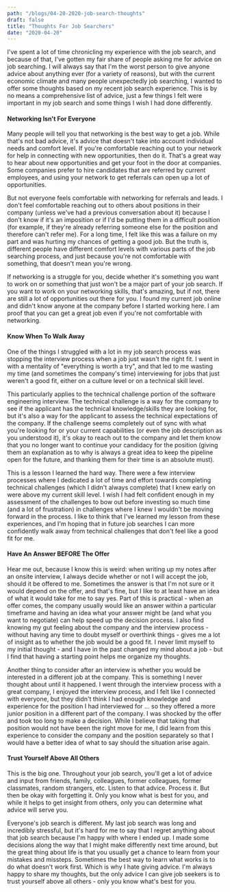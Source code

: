 ```yaml
---
path: "/blogs/04-20-2020-job-search-thoughts"
draft: false 
title: "Thoughts For Job Searchers"
date: "2020-04-20"
---
```


I've spent a lot of time chronicling my experience with the job search, and because of that, I've gotten my fair share of people asking me for advice on job searching. I will always say that I'm the worst person to give anyone advice about anything ever (for a variety of reasons), but with the current economic climate and many people unexpectedly job searching, I wanted to offer some thoughts based on my recent job search experience. This is by no means a comprehensive list of advice, just a few things I felt were important in my job search and some things I wish I had done differently.

#### Networking Isn't For Everyone
Many people will tell you that networking is the best way to get a job. While that's not bad advice, it's advice that doesn't take into account individual needs and comfort level. If you're comfortable reaching out to your network for help in connecting with new opportunities, then do it. That's a great way to hear about new opportunities and get your foot in the door at companies. Some companies prefer to hire candidates that are referred by current employees, and using your network to get referrals can open up a lot of opportunities.

But not everyone feels comfortable with networking for referrals and leads. I don't feel comfortable reaching out to others about positions in their company (unless we've had a previous conversation about it) because I don't know if it's an imposition or if I'd be putting them in a difficult position (for example, if they're already referring someone else for the position and therefore can't refer me). For a long time, I felt like this was a failure on my part and was hurting my chances of getting a good job. But the truth is, different people have different comfort levels with various parts of the job searching process, and just because you're not comfortable with something, that doesn't mean you're wrong. 

If networking is a struggle for you, decide whether it's something you want to work on or something that just won't be a major part of your job search. If you want to work on your networking skills, that's amazing, but if not, there are still a lot of opportunities out there for you. I found my current job online and didn't know anyone at the company before I started working here. I am proof that you can get a great job even if you're not comfortable with networking.

#### Know When To Walk Away
One of the things I struggled with a lot in my job search process was stopping the interview process when a job just wasn't the right fit. I went in with a mentality of "everything is worth a try", and that led to me wasting my time (and sometimes the company's time) interviewing for jobs that just weren't a good fit, either on a culture level or on a technical skill level.

This particularly applies to the technical challenge portion of the software engineering interview. The technical challenge is a way for the company to see if the applicant has the technical knowledge/skills they are looking for, but it's also a way for the applicant to assess the technical expectations of the company. If the challenge seems completely out of sync with what you're looking for or your current capabilities (or even the job description as you understood it), it's okay to reach out to the company and let them know that you no longer want to continue your candidacy for the position (giving them an explanation as to why is always a great idea to keep the pipeline open for the future, and thanking them for their time is an absolute must).

This is a lesson I learned the hard way. There were a few interview processes where I dedicated a lot of time and effort towards completing technical challenges (which I didn't always complete) that I knew early on were above my current skill level. I wish I had felt confident enough in my assessment of the challenges to bow out before investing so much time (and a lot of frustration) in challenges where I knew I wouldn't be moving forward in the process. I like to think that I've learned my lesson from these experiences, and I'm hoping that in future job searches I can more confidently walk away from technical challenges that don't feel like a good fit for me.

#### Have An Answer BEFORE The Offer
Hear me out, because I know this is weird: when writing up my notes after an onsite interview, I always decide whether or not I will accept the job, should it be offered to me. Sometimes the answer is that I'm not sure or it would depend on the offer, and that's fine, but I like to at least have an idea of what it would take for me to say yes. Part of this is practical - when an offer comes, the company usually would like an answer within a particular timeframe and having an idea what your answer might be (and what you want to negotiate) can help speed up the decision process. I also find knowing my gut feeling about the company and the interview process - without having any time to doubt myself or overthink things - gives me a lot of insight as to whether the job would be a good fit. I never limit myself to my initial thought - and I have in the past changed my mind about a job - but I find that having a starting point helps me organize my thoughts.

Another thing to consider after an interview is whether you would be interested in a different job at the company. This is something I never thought about until it happened. I went through the interview process with a great company, I enjoyed the interview process, and I felt like I connected with everyone, but they didn't think I had enough knowledge and experience for the position I had interviewed for ... so they offered a more junior position in a different part of the company. I was shocked by the offer and took too long to make a decision. While I believe that taking that position would not have been the right move for me, I did learn from this experience to consider the company and the position separately so that I would have a better idea of what to say should the situation arise again.

#### Trust Yourself Above All Others
This is the big one. Throughout your job search, you'll get a lot of advice and input from friends, family, colleagues, former colleagues, former classmates, random strangers, etc. Listen to that advice. Process it. But then be okay with forgetting it. Only you know what is best for you, and while it helps to get insight from others, only you can determine what advice will serve you.

Everyone's job search is different. My last job search was long and incredibly stressful, but it's hard for me to say that I regret anything about that job search because I'm happy with where I ended up. I made some decisions along the way that I might make differently next time around, but the great thing about life is that you usually get a chance to learn from your mistakes and missteps. Sometimes the best way to learn what works is to do what doesn't work first. Which is why I hate giving advice.  I'm always happy to share my thoughts, but the only advice I can give job seekers is to trust yourself above all others - only you know what's best for you.

